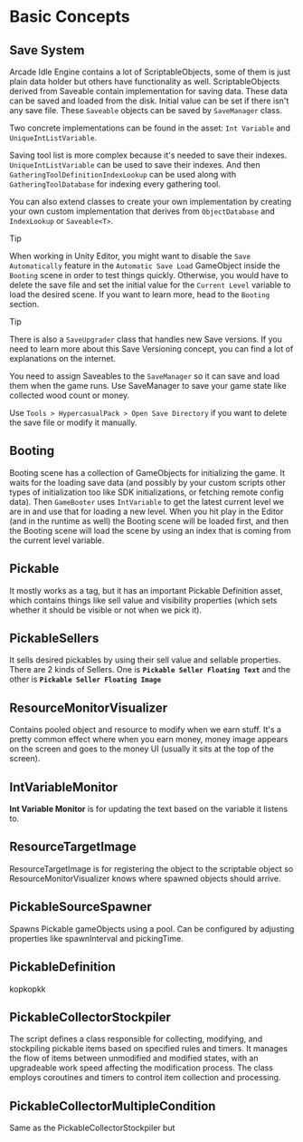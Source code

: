 # Basic Concepts


## Save System
Arcade Idle Engine contains a lot of ScriptableObjects, some of them is just plain data holder but others have functionality as well. ScriptableObjects derived from Saveable contain implementation for saving data. These data can be saved and loaded from the disk. Initial value can be set if there isn't any save file. These `Saveable` objects can be saved by `SaveManager` class. 

Two concrete implementations can be found in the asset:
`Int Variable` and `UniqueIntListVariable`.

Saving tool list is more complex because it's needed to save their indexes. `UniqueIntListVariable` can be used to save their indexes. And then `GatheringToolDefinitionIndexLookup` can be used along with `GatheringToolDatabase` for indexing every gathering tool. 

You can also extend classes to create your own implementation by creating your own custom implementation that derives from `ObjectDatabase` and `IndexLookup` or `Saveable<T>`.

> [!TIP]
> When working in Unity Editor, you might want to disable the `Save Automatically` feature in the `Automatic Save Load` GameObject inside the `Booting` scene in order to test things quickly. Otherwise, you would have to delete the save file and set the initial value for the `Current Level` variable to load the desired scene. If you want to learn more, head to the `Booting` section.

> [!TIP]
> There is also a `SaveUpgrader` class that handles new Save versions. If you need to learn more about this Save Versioning concept, you can find a lot of explanations on the internet.


You need to assign Saveables to the `SaveManager` so it can save and load them when the game runs. Use SaveManager to save your game state like collected wood count or money.

Use `Tools > HypercasualPack > Open Save Directory` if you want to delete the save file or modify it manually.


## Booting
Booting scene has a collection of GameObjects for initializing the game. It waits for the loading save data (and possibly by your custom scripts other types of initialization too like SDK initializations, or fetching remote config data). Then `GameBooter` uses `IntVariable` to get the latest current level we are in and use that for loading a new level. When you hit play in the Editor (and in the runtime as well) the Booting scene will be loaded first, and then the Booting scene will load the scene by using an index that is coming from the current level variable.


## Pickable
It mostly works as a tag, but it has an important Pickable Definition asset, which contains things like sell value and visibility properties (which sets whether it should be visible or not when we pick it).


## PickableSellers
It sells desired pickables by using their sell value and sellable properties. There are 2 kinds of Sellers. One is **`Pickable Seller Floating Text`** and the other is **`Pickable Seller Floating Image`**


## ResourceMonitorVisualizer
Contains pooled object and resource to modify when we earn stuff. It's a pretty common effect where when you earn money, money image appears on the screen and goes to the money UI (usually it sits at the top of the screen).     
         
         
## IntVariableMonitor     
**Int Variable Monitor** is for updating the text based on the variable it listens to.


## ResourceTargetImage
ResourceTargetImage is for registering the object to the scriptable object so ResourceMonitorVisualizer knows where spawned objects should arrive.


## PickableSourceSpawner
Spawns Pickable gameObjects using a pool. Can be configured by adjusting properties like spawnInterval and pickingTime.


## PickableDefinition
kopkopkk


## PickableCollectorStockpiler
The script defines a class responsible for collecting, modifying, and stockpiling pickable items based on specified rules and timers. It manages the flow of items between unmodified and modified states, with an upgradeable work speed affecting the modification process. The class employs coroutines and timers to control item collection and processing.


## PickableCollectorMultipleCondition
Same as the PickableCollectorStockpiler but
